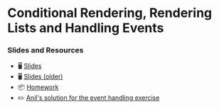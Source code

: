 # Conditional Rendering, Rendering Lists and Handling Events
### Slides and Resources
- 🖥  [Slides](https://docs.google.com/presentation/d/1ofDO5ARwrb8gm-F1wbaJrn6JcBO7i2nGOnL-QB54rtI/edit#slide=id.g641d900745_8_1)
- 🖥  [Slides (older)](https://docs.google.com/presentation/d/1Co3je-0xOGOWNFvoiQjAb3RZhtF4YfOo0kTq0c0asUM/edit#slide=id.g641d900745_8_1)
- 📦  [Homework](https://codesandbox.io/s/portfolio-skills-list-unnwl)
- ✏️ [Anil's solution for the event handling exercise](https://codesandbox.io/s/event-handlers-forked-yd1nd)
